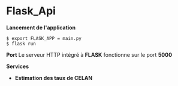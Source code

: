 # Flask_Api

**Lancement de l'application**

    $ export FLASK_APP = main.py
    $ flask run

**Port**
    Le serveur HTTP intégré à __FLASK__ fonctionne sur le port __5000__
   
   
**Services**
  * __Estimation des taux de CELAN__
